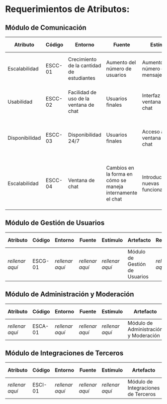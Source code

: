# Requerimientos de Atributos:

## Módulo de Comunicación

|Atributo|Código|Entorno|Fuente|Estímulo|Artefacto|Respuesta|Medida de Respuesta
|-------------|-----------|-----------|-----------|-----------|-----------|-----------|-----------|
|Escalabilidad|ESCC-01|Crecimiento de la cantidad de estudiantes|Aumento del número de usuarios|Aumento del número de mensajes|Módulo de comunicación|El sistema debe permitir el envío de un alto volumen de mensajes|Capacidad máxima de usuarios concurrentes|
|Usabilidad|ESCC-02|Facilidad de uso de la ventana de chat|Usuarios finales|Interfaz de ventana de chat|Módulo de comunicación|La inferfaz de chat debe ser fácil de usar para los usuarios finales|Evaluaciones de usabilidad|
|Disponibilidad|ESCC-03|Disponibilidad 24/7|Usuarios finales|Acceso a la ventana de chat|Módulo de comunicación|La ventana de chat debe estar disponible las 24 horas del día, los 7 días de la semana|Disponibilidad del 99.9%|
|Escalabilidad|ESCC-04|Ventana de chat|Cambios en la forma en cómo se maneja internamente el chat|Introducción de nuevas funcionalidades|Módulo de comunicación|Los usuarios finales reclaman por nuevas funcionalidades las cuales deben ser implementadas|El 90% de los usuarios deben responder de forma alta en encuestas de satisfacción|

## Módulo de Gestión de Usuarios
|Atributo|Código|Entorno|Fuente|Estímulo|Artefacto|Respuesta|Medida de Respuesta
|-------------|-----------|-----------|-----------|-----------|-----------|-----------|-----------|
|*rellenar aquí*|ESCG-01|*rellenar aquí*|*rellenar aquí*|*rellenar aquí*|Módulo de Gestión de Usuarios|*rellenar aquí*|*rellenar aquí*|

## Módulo de Administración y Moderación 
|Atributo|Código|Entorno|Fuente|Estímulo|Artefacto|Respuesta|Medida de Respuesta
|-------------|-----------|-----------|-----------|-----------|-----------|-----------|-----------|
|*rellenar aquí*|ESCA-01|*rellenar aquí*|*rellenar aquí*|*rellenar aquí*|Módulo de Administración y Moderación|*rellenar aquí*|*rellenar aquí*|

## Módulo de Integraciones de Terceros 

|Atributo|Código|Entorno|Fuente|Estímulo|Artefacto|Respuesta|Medida de Respuesta
|-------------|-----------|-----------|-----------|-----------|-----------|-----------|-----------|
|*rellenar aquí*|ESCI-01|*rellenar aquí*|*rellenar aquí*|*rellenar aquí*|Módulo de Integraciones de Terceros|*rellenar aquí*|*rellenar aquí*|
